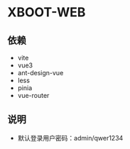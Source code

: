 # XBOOT-WEB


## 依赖

- vite
- vue3
- ant-design-vue
- less
- pinia
- vue-router

## 说明

- 默认登录用户密码：admin/qwer1234